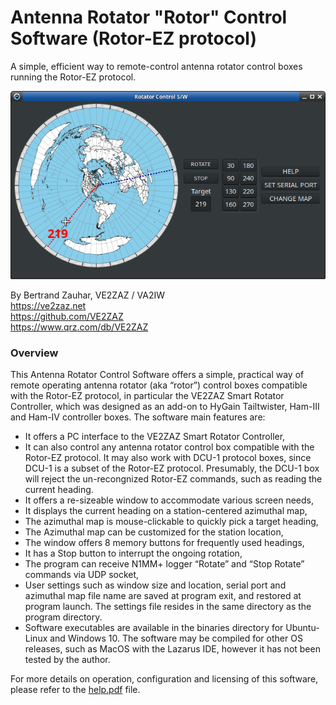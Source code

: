 # Antenna Rotator "Rotor" Control Software (Rotor-EZ protocol)
A simple, efficient way to remote-control antenna rotator control boxes running the Rotor-EZ protocol.

![The Antenna Rotator Control Software](./help/Main_Window_Large.png "The Antenna Rotator Control Software")

By Bertrand Zauhar, VE2ZAZ / VA2IW   
https://ve2zaz.net   
https://github.com/VE2ZAZ   
https://www.qrz.com/db/VE2ZAZ   

### Overview
This Antenna Rotator Control Software offers a simple, practical way of remote operating antenna rotator (aka “rotor”) control boxes compatible with the Rotor-EZ protocol, in particular the VE2ZAZ Smart Rotator Controller, which was designed as an add-on to HyGain Tailtwister, Ham-III and Ham-IV controller boxes. The software main features are:
- It offers a PC interface to the VE2ZAZ Smart Rotator Controller,
- It can also control any antenna rotator control box compatible with the Rotor-EZ protocol. It may also work with DCU-1 protocol boxes, since DCU-1 is a subset of the Rotor-EZ protocol. Presumably, the DCU-1 box will reject the un-recongnized Rotor-EZ commands, such as reading the current heading.
- It offers a re-sizeable window to accommodate various screen needs,
- It displays the current heading on a station-centered azimuthal map,
- The azimuthal map is mouse-clickable to quickly pick a target heading,
- The Azimuthal map can be customized for the station location,
- The window offers 8 memory buttons for frequently used headings,
- It has a Stop button to interrupt the ongoing rotation,
- The program can receive N1MM+ logger “Rotate” and “Stop Rotate” commands via UDP socket,
- User settings such as window size and location, serial port and azimuthal map file name are saved at program exit, and restored at program launch. The settings file resides in the same directory as the program directory. 
- Software executables are available in the binaries directory for Ubuntu-Linux and Windows 10. The software may be compiled for other OS releases, such as MacOS with the Lazarus IDE, however it has not been tested by the author.

For more details on operation, configuration and licensing of this software, please refer to the [help.pdf](./help/help.pdf) file.
